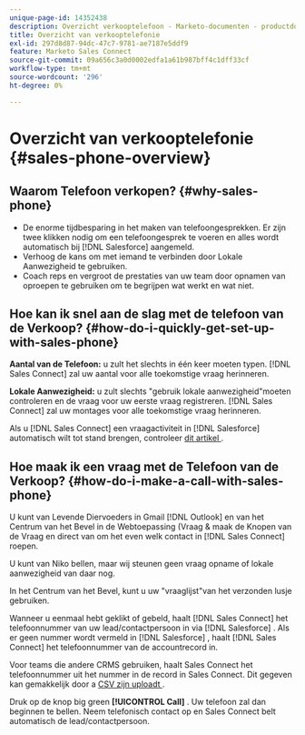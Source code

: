 ```yaml
---
unique-page-id: 14352438
description: Overzicht verkooptelefoon - Marketo-documenten - productdocumentatie
title: Overzicht van verkooptelefonie
exl-id: 297d8d87-94dc-47c7-9781-ae7187e5ddf9
feature: Marketo Sales Connect
source-git-commit: 09a656c3a0d0002edfa1a61b987bff4c1dff33cf
workflow-type: tm+mt
source-wordcount: '296'
ht-degree: 0%

---
```


# Overzicht van verkooptelefonie {#sales-phone-overview}

## Waarom Telefoon verkopen? {#why-sales-phone}

* De enorme tijdbesparing in het maken van telefoongesprekken. Er zijn twee klikken nodig om een telefoongesprek te voeren en alles wordt automatisch bij [!DNL Salesforce] aangemeld.
* Verhoog de kans om met iemand te verbinden door Lokale Aanwezigheid te gebruiken.
* Coach reps en vergroot de prestaties van uw team door opnamen van oproepen te gebruiken om te begrijpen wat werkt en wat niet.

## Hoe kan ik snel aan de slag met de telefoon van de Verkoop? {#how-do-i-quickly-get-set-up-with-sales-phone}

**Aantal van de Telefoon:** u zult het slechts in één keer moeten typen. [!DNL Sales Connect] zal uw aantal voor alle toekomstige vraag herinneren.

**Lokale Aanwezigheid:** u zult slechts &quot;gebruik lokale aanwezigheid&quot;moeten controleren en de vraag voor uw eerste vraag registreren. [!DNL Sales Connect] zal uw montages voor alle toekomstige vraag herinneren.

Als u [!DNL Sales Connect] een vraagactiviteit in [!DNL Salesforce] automatisch wilt tot stand brengen, controleer [&#x200B; dit artikel &#x200B;](/help/marketo/product-docs/marketo-sales-connect/phone/calls-arent-logging-to-salesforce.md).

## Hoe maak ik een vraag met de Telefoon van de Verkoop? {#how-do-i-make-a-call-with-sales-phone}

U kunt van Levende Diervoeders in Gmail [!DNL Outlook] en van het Centrum van het Bevel in de Webtoepassing (Vraag &amp; maak de Knopen van de Vraag en direct van om het even welk contact in [!DNL Sales Connect] roepen.

U kunt van Niko bellen, maar wij steunen geen vraag opname of lokale aanwezigheid van daar nog.

In het Centrum van het Bevel, kunt u uw &quot;vraaglijst&quot;van het verzonden lusje gebruiken.

Wanneer u eenmaal hebt geklikt of gebeld, haalt [!DNL Sales Connect] het telefoonnummer van uw lead/contactpersoon in via [!DNL Salesforce] . Als er geen nummer wordt vermeld in [!DNL Salesforce] , haalt [!DNL Sales Connect] het telefoonnummer van de accountrecord in.

Voor teams die andere CRMS gebruiken, haalt Sales Connect het telefoonnummer uit het nummer in de record in Sales Connect. Dit gegeven kan gemakkelijk door a [&#x200B; CSV zijn uploadt &#x200B;](/help/marketo/product-docs/marketo-sales-connect/people/managing-contacts/import-contacts-via-csv.md).

Druk op de knop big green **[!UICONTROL Call]** . Uw telefoon zal dan beginnen te bellen. Neem telefonisch contact op en Sales Connect belt automatisch de lead/contactpersoon.
